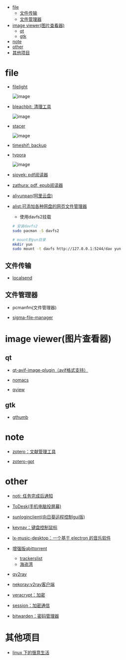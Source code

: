 <!-- vim-markdown-toc GFM -->

* [file](#file)
    * [文件传输](#文件传输)
    * [文件管理器](#文件管理器)
* [image viewer(图片查看器)](#image-viewer图片查看器)
    * [qt](#qt)
    * [gtk](#gtk)
* [note](#note)
* [other](#other)
* [其他项目](#其他项目)

<!-- vim-markdown-toc -->

# file

- [filelight](https://kde.org/applications/en/filelight)

    ![image](./Pictures/awesomegui/filelight.avif)

- [bleachbit: 清理工具](https://www.bleachbit.org/)

    ![image](./Pictures/awesomegui/bleachbit.avif)

- [stacer](https://github.com/oguzhaninan/Stacer)

    ![image](./Pictures/awesomegui/stacer.avif)

- [timeshif: backup](https://github.com/teejee2008/timeshift.avif)

- [typora](https://www.typora.io/)

    ![image](./Pictures/awesomegui/typora.avif)

- [sioyek: pdf阅读器](https://github.com/ahrm/sioyek)

- [zathura: pdf, epub阅读器](https://github.com/pwmt/zathura)

- [aliyunpan(阿里云盘)](https://github.com/liupan1890/aliyunpan)

- [alist:可添加各种网盘的网页文件管理器](https://github.com/alist-org/alist)
    - 使用davfs2挂载
    ```sh
    # 安装davfs2
    sudo pacman -S davfs2

    # mount到yun目录
    mkdir yun
    sudo mount -t davfs http://127.0.0.1:5244/dav yun
    ```

## 文件传输

- [localsend](https://github.com/localsend/localsend)

## 文件管理器

- pcmanfm(文件管理器)

- [sigma-file-manager](https://github.com/aleksey-hoffman/sigma-file-manager)

# image viewer(图片查看器)

## qt

- [qt-avif-image-plugin（avif格式支持）](https://github.com/novomesk/qt-avif-image-plugin)

- [nomacs](https://github.com/nomacs/nomacs)

- [qview](https://github.com/jurplel/qView)

## gtk

- [gthumb](https://github.com/GNOME/gthumb)

# note

- [zotero：文献管理工具](https://github.com/zotero/zotero)

- [zotero-gpt](https://github.com/MuiseDestiny/zotero-gpt)

# other

- [noti: 任务完成后通知](https://github.com/variadico/noti)

- [ToDesk(手机电脑投屏幕)](https://github.com/ji4ozhu/ToDesk)

- [sunloginclient(向日葵运程控制gui版)](https://sunlogin.oray.com/download)

- [keynav：键盘控制鼠标](https://github.com/jordansissel/keynav)

- [lx-music-desktop：一个基于 electron 的音乐软件](https://github.com/lyswhut/lx-music-desktop)

- [增强版qbittorrent](https://github.com/c0re100/qBittorrent-Enhanced-Edition)
    - [trackerslist](https://trackerslist.com/all.txt)
    - [海盗湾](https://thepiratebay.org/index.html)

- [qv2ray](https://github.com/Qv2ray/Qv2ray)

- [nekoray:v2ray客户端](https://github.com/MatsuriDayo/nekoray)

- [veracrypt：加密](https://github.com/veracrypt/VeraCrypt)

- [session：加密通信](https://getsession.org/download)

- [bitwarden：密码管理器](https://bitwarden.com/download/)

# 其他项目

- [linux 下的惬意生活](https://github.com/yangyangwithgnu/the_new_world_linux#%E7%9B%AE%E5%BD%95)
